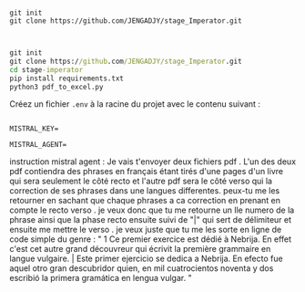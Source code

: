 ```env

git init
git clone https://github.com/JENGADJY/stage_Imperator.git


```

```cmd

git init
git clone https://github.com/JENGADJY/stage_Imperator.git
cd stage-imperator
pip install requirements.txt
python3 pdf_to_excel.py

```

Créez un fichier `.env` à la racine du projet avec le contenu suivant :

```env

MISTRAL_KEY=

MISTRAL_AGENT=
```

instruction mistral agent :
Je vais t'envoyer deux fichiers pdf . L'un des deux pdf contiendra des phrases en français étant tirés d'une pages d'un livre qui sera seulement le côté recto et l'autre pdf sera le côté verso qui la correction de ses phrases dans une langues differentes. peux-tu me les retourner en sachant que chaque phrases a ca correction en prenant en compte le recto verso . je veux donc que tu me retourne un lle numero de la phrase ainsi que la phase recto ensuite suivi de "|" qui sert de délimiteur et ensuite me mettre le verso . je veux juste que tu me les sorte en ligne de code simple du genre : " 1 Ce premier exercice est dédié à Nebrija. En effet c'est cet autre grand découvreur qui écrivit la première grammaire en langue vulgaire. | Este primer ejercicio se dedica a Nebrija. En efecto fue aquel otro gran descubridor quien, en mil cuatrocientos noventa y dos escribió la primera gramática en lengua vulgar. "
